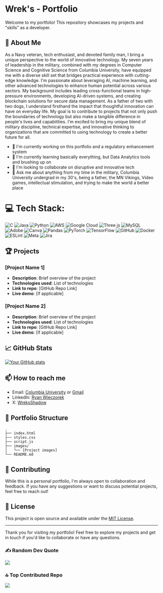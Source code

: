 # Wrek's - Portfolio

Welcome to my portfolio! This repository showcases my projects and "skills" as a developer.

## 🚀 About Me

As a Navy veteran, tech enthusiast, and devoted family man,
                 I bring a unique perspective to the world of innovative 
                 technology. My seven years of leadership in the military, 
                 combined with my degrees in Computer Science and Cognitive 
                 Science from Columbia University, have equipped me with a 
                 diverse skill set that bridges practical experience with 
                 cutting-edge knowledge. I'm passionate about leveraging AI, 
                 machine learning, and other advanced technologies to enhance 
                 human potential across various sectors. My background includes 
                 leading cross-functional teams in high-pressure environments, 
                 developing AI-driven systems, and creating blockchain solutions 
                 for secure data management. As a father of two with two dogs, 
                 I understand firsthand the impact that thoughtful innovation 
                 can have on everyday life. My goal is to contribute to projects 
                 that not only push the boundaries of technology but also make a 
                 tangible difference in people's lives and capabilities. I'm 
                 excited to bring my unique blend of military discipline, 
                 technical expertise, and innovative thinking to organizations 
                 that are committed to using technology to create a better 
                 future for all.

- 🔭 I'm currently working on this portfolio and a regulatory enhancement system
- 🌱 I'm currently learning basically everything, but Data Analytics tools and brushing up on 
- 👯 I'm looking to collaborate on disruptive and innovative tech
- 💬 Ask me about anything from my time in the military, Columbia University undergrad in my 30's, being a father, the MN Vikings, Video games, intellectual stimulation, and trying to make the world a better place

# 💻 Tech Stack:
![C](https://img.shields.io/badge/c-%2300599C.svg?style=for-the-badge&logo=c&logoColor=white) ![Java](https://img.shields.io/badge/java-%23ED8B00.svg?style=for-the-badge&logo=openjdk&logoColor=white) ![Python](https://img.shields.io/badge/python-3670A0?style=for-the-badge&logo=python&logoColor=ffdd54) ![AWS](https://img.shields.io/badge/AWS-%23FF9900.svg?style=for-the-badge&logo=amazon-aws&logoColor=white) ![Google Cloud](https://img.shields.io/badge/GoogleCloud-%234285F4.svg?style=for-the-badge&logo=google-cloud&logoColor=white) ![Three js](https://img.shields.io/badge/threejs-black?style=for-the-badge&logo=three.js&logoColor=white) ![MySQL](https://img.shields.io/badge/mysql-4479A1.svg?style=for-the-badge&logo=mysql&logoColor=white) ![Adobe](https://img.shields.io/badge/adobe-%23FF0000.svg?style=for-the-badge&logo=adobe&logoColor=white) ![Canva](https://img.shields.io/badge/Canva-%2300C4CC.svg?style=for-the-badge&logo=Canva&logoColor=white) ![Pandas](https://img.shields.io/badge/pandas-%23150458.svg?style=for-the-badge&logo=pandas&logoColor=white) ![PyTorch](https://img.shields.io/badge/PyTorch-%23EE4C2C.svg?style=for-the-badge&logo=PyTorch&logoColor=white) ![TensorFlow](https://img.shields.io/badge/TensorFlow-%23FF6F00.svg?style=for-the-badge&logo=TensorFlow&logoColor=white) ![GitHub](https://img.shields.io/badge/github-%23121011.svg?style=for-the-badge&logo=github&logoColor=white) ![Docker](https://img.shields.io/badge/docker-%230db7ed.svg?style=for-the-badge&logo=docker&logoColor=white) ![ESLint](https://img.shields.io/badge/ESLint-4B3263?style=for-the-badge&logo=eslint&logoColor=white) ![Meta](https://img.shields.io/badge/Meta-%230467DF.svg?style=for-the-badge&logo=Meta&logoColor=white) ![Jira](https://img.shields.io/badge/jira-%230A0FFF.svg?style=for-the-badge&logo=jira&logoColor=white)

## 🏆 Projects

### [Project Name 1]

- **Description**: Brief overview of the project
- **Technologies used**: List of technologies
- **Link to repo**: [GitHub Repo Link]
- **Live demo**: [If applicable]

### [Project Name 2]

- **Description**: Brief overview of the project
- **Technologies used**: List of technologies
- **Link to repo**: [GitHub Repo Link]
- **Live demo**: [If applicable]

## 📈 GitHub Stats

[![Your GitHub stats](https://github-readme-stats.vercel.app/api?username=Wrek34&show_icons=true&theme=radical)](https://github.com/Wrek34/github-readme-stats)

## 📫 How to reach me

- Email: [Columbia University](mailto:ryan.wieczorek@columbia.edu) or [Gmail](mailto:rakwieczorek@gmail.com)
- LinkedIn: [Ryan Wieczorek](https://www.linkedin.com/in/ryan-wieczorek/)
- X: [WreksShadow](https://twitter.com/WreksShadow)


## 📁 Portfolio Structure

```
.
├── index.html
├── styles.css
├── script.js
├── images/
│   └── [Project images]
└── README.md
```

## 🤝 Contributing

While this is a personal portfolio, I'm always open to collaboration and feedback. If you have any suggestions or want to discuss potential projects, feel free to reach out!

## 📝 License

This project is open source and available under the [MIT License](LICENSE).

---

Thank you for visiting my portfolio! Feel free to explore my projects and get in touch if you'd like to collaborate or have any questions.

### ✍️ Random Dev Quote
![](https://quotes-github-readme.vercel.app/api?type=horizontal&theme=radical)

### 🔝 Top Contributed Repo
![](https://github-contributor-stats.vercel.app/api?username=Wrek34&limit=5&theme=dark&combine_all_yearly_contributions=true)
